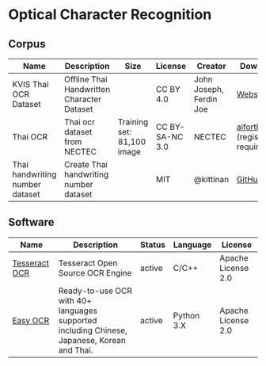 # Optical Character Recognition

## Corpus

| Name                            | Description                                | Size                       | License         | Creator                 | Download                                                     |
| ------------------------------- | ------------------------------------------ | -------------------------- | --------------- | ----------------------- | ------------------------------------------------------------ |
| KVIS Thai OCR Dataset           | Offline Thai Handwritten Character Dataset |                            | CC BY  4.0      | John Joseph, Ferdin Joe | [Website](https://data.mendeley.com/datasets/8nr3pbdk5c/1)   |
| Thai OCR                        | Thai ocr dataset from NECTEC               | Training set: 81,100 image | CC BY-SA-NC 3.0 | NECTEC                  | [aiforthai](https://aiforthai.in.th/corpus.php) (registration required) |
| Thai handwriting number dataset | Create Thai handwriting number dataset     |                            | MIT             | @kittinan               | [GitHub](https://github.com/kittinan/thai-handwriting-number) |

## Software

| Name                                                        | Description                                                  | Status | Language   | License            |
| ----------------------------------------------------------- | ------------------------------------------------------------ | ------ | ---------- | ------------------ |
| [Tesseract OCR](https://github.com/tesseract-ocr/tesseract) | Tesseract Open Source OCR Engine                             | active | C/C++      | Apache License 2.0 |
| [Easy OCR](https://github.com/JaidedAI/EasyOCR)             | Ready-to-use OCR with 40+ languages supported including Chinese, Japanese, Korean and Thai. | active | Python 3.X | Apache License 2.0 |